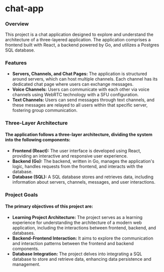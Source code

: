 # chat-app

### Overview

This project is a chat application designed to explore and understand the architecture of a three-layered application. The application comprises a frontend built with React, a backend powered by Go, and utilizes a Postgres SQL database.


### Features

* **Servers, Channels, and Chat Pages:** The application is structured around servers, which can host multiple channels. Each channel has its dedicated chat page where users can exchange messages.
* **Voice Channels:** Users can communicate with each other via voice channels using WebRTC technology with a SFU configuration.
* **Text Channels:** Users can send messages through text channels, and these messages are relayed to all users within that specific server, fostering group communication.


### Three-Layer Architecture

#### The application follows a three-layer architecture, dividing the system into the following components:
* **Frontend (React):** The user interface is developed using React, providing an interactive and responsive user experience.
* **Backend (Go):** The backend, written in Go, manages the application's logic, handles requests from the frontend, and interacts with the database.
* **Database (SQL):** A SQL database stores and retrieves data, including information about servers, channels, messages, and user interactions.


### Project Goals

#### The primary objectives of this project are:
* **Learning Project Architecture:** The project serves as a learning experience for understanding the architecture of a modern web application, including the interactions between frontend, backend, and databases.
* **Backend-Frontend Interaction:** It aims to explore the communication and interaction patterns between the frontend and backend components.
* **Database Integration:** The project delves into integrating a SQL database to store and retrieve data, enhancing data persistence and management.
